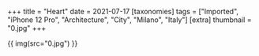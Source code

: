 +++
title = "Heart"
date = 2021-07-17
[taxonomies]
tags = ["Imported", "iPhone 12 Pro", "Architecture", "City", "Milano", "Italy"]
[extra]
thumbnail = "0.jpg"
+++

{{ img(src="0.jpg") }}
